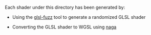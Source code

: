Each shader under this directory has been generated by:

- Using the [glsl-fuzz](https://github.com/google/graphicsfuzz) tool to generate a randomized GLSL shader

- Converting the GLSL shader to WGSL using [naga](https://github.com/gfx-rs/naga/issues)
